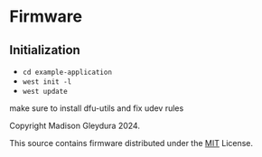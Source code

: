 # Firmware

## Initialization

- ```cd example-application```
- ```west init -l```
- ```west update```

make sure to install dfu-utils and fix udev rules



Copyright Madison Gleydura 2024.

This source contains firmware distributed under the [MIT](LICENSE) License.